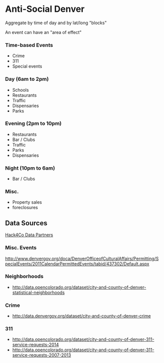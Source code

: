 Anti-Social Denver
==================

Aggregate by time of day and by lat/long "blocks"

An event can have an "area of effect"

### Time-based Events

* Crime
* 311
* Special events

### Day (6am to 2pm)

* Schools
* Restaurants
* Traffic
* Dispensaries
* Parks

### Evening (2pm to 10pm)

* Restaurants
* Bar / Clubs
* Traffic
* Parks 
* Dispensaries


### Night (10pm to 6am)

* Bar / Clubs

### Misc.

* Property sales
* foreclosures



Data Sources
------------

[Hack4Co Data Partners](https://www.hackerleague.org/hackathons/hack4colorado-2014/wikipages/513e338980b6af81f3000039)

### Misc. Events

http://www.denvergov.org/doca/DenverOfficeofCulturalAffairs/Permitting/SpecialEvents/2011CalendarPermittedEvents/tabid/437302/Default.aspx


### Neighborhoods

* http://data.opencolorado.org/dataset/city-and-county-of-denver-statistical-neighborhoods


### Crime

* http://data.denvergov.org/dataset/city-and-county-of-denver-crime


### 311

* http://data.opencolorado.org/dataset/city-and-county-of-denver-311-service-requests-2014
* http://data.opencolorado.org/dataset/city-and-county-of-denver-311-service-requests-2007-2013
